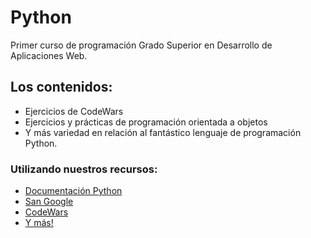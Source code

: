 # Python

 Primer curso de programación Grado Superior en Desarrollo de Aplicaciones Web.

## Los contenidos: 

- Ejercicios de CodeWars
- Ejercicios y prácticas de programación orientada a objetos 
- Y más variedad en relación al fantástico lenguaje de programación Python.

### Utilizando nuestros recursos:

- [Documentación Python](https://docs.python.org/3/)
- [San Google](https://www.google.es/)
- [CodeWars](https://www.codewars.com)
- [Y más!](https://www.google.es/search?biw=1920&bih=938&tbm=isch&sa=1&ei=0UocXJecApyX1fAPpZKM6Ac&q=y+m%C3%A1s&oq=y+m%C3%A1s&gs_l=img.3.0.0l3j0i8i30l6j0i24.17046.17784..17879...0.0..0.126.493.0j4......1....1..gws-wiz-img.......0i67._CTP4AeX_pU#imgrc=XfWy5bi0KoV8IM:)
